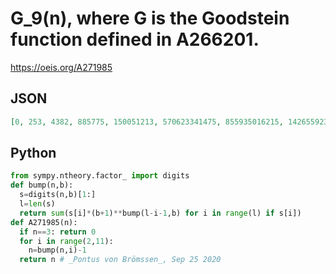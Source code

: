 # G\_9\(n\), where G is the Goodstein function defined in A266201\.
https://oeis.org/A271985
## JSON
```JSON
[0, 253, 4382, 885775, 150051213, 570623341475, 855935016215, 1426559238830, 1997331745490, 3138428376974, 3138428381103, 3138429262496, 3138578427934]
```
## Python
```Python
from sympy.ntheory.factor_ import digits
def bump(n,b):
  s=digits(n,b)[1:]
  l=len(s)
  return sum(s[i]*(b+1)**bump(l-i-1,b) for i in range(l) if s[i])
def A271985(n):
  if n==3: return 0
  for i in range(2,11):
    n=bump(n,i)-1
  return n # _Pontus von Brömssen_, Sep 25 2020
```
